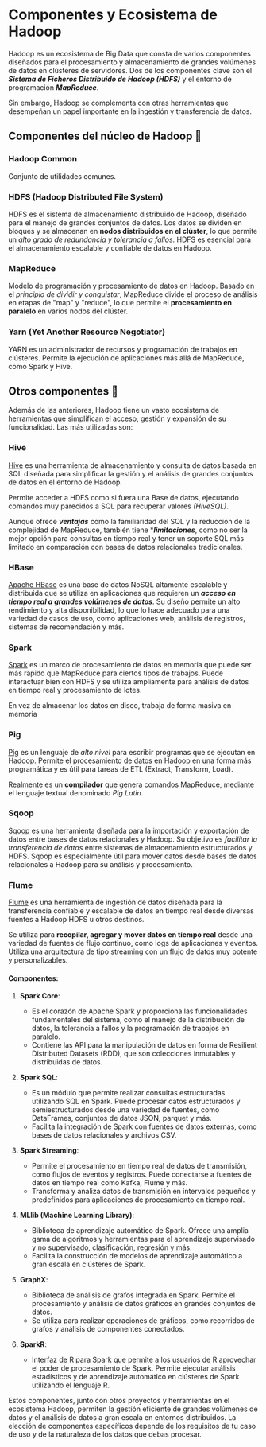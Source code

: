 # Componentes y Ecosistema de Hadoop

Hadoop es un ecosistema de Big Data que consta de varios componentes diseñados para el procesamiento y almacenamiento de grandes volúmenes de datos en clústeres de servidores. Dos de los componentes clave son el ***Sistema de Ficheros Distribuido de Hadoop (HDFS)*** y el entorno de programación ***MapReduce***.

Sin embargo, Hadoop se complementa con otras herramientas que desempeñan un papel importante en la ingestión y transferencia de datos.

## Componentes del núcleo de Hadoop 🧩

### Hadoop Common

Conjunto de utilidades comunes.

### HDFS (Hadoop Distributed File System)

HDFS es el sistema de almacenamiento distribuido de Hadoop, diseñado para el manejo de grandes conjuntos de datos. Los datos se dividen en bloques y se almacenan en **nodos distribuidos en el clúster**, lo que permite un *alto grado de redundancia y tolerancia a fallos*. HDFS es esencial para el almacenamiento escalable y confiable de datos en Hadoop.

### MapReduce

Modelo de programación y procesamiento de datos en Hadoop. Basado en el *principio de dividir y conquistar*, MapReduce divide el proceso de análisis en etapas de "map" y "reduce", lo que permite el **procesamiento en paralelo** en varios nodos del clúster.

### Yarn (Yet Another Resource Negotiator)

YARN es un administrador de recursos y programación de trabajos en clústeres. Permite la ejecución de aplicaciones más allá de MapReduce, como Spark y Hive.

## Otros componentes 🧩

Además de las anteriores, Hadoop tiene un vasto ecosistema de herramientas que simplifican el acceso, gestión y expansión de su funcionalidad. Las más utilizadas son:

### Hive

[Hive](https://hive.apache.org/index.html) es una herramienta de almacenamiento y consulta de datos basada en SQL diseñada para simplificar la gestión y el análisis de grandes conjuntos de datos en el entorno de Hadoop.

Permite acceder a HDFS como si fuera una Base de datos, ejecutando comandos muy parecidos a SQL para recuperar valores *(HiveSQL)*.

Aunque ofrece ***ventajas*** como la familiaridad del SQL y la reducción de la complejidad de MapReduce, también tiene ****limitaciones***, como no ser la mejor opción para consultas en tiempo real y tener un soporte SQL más limitado en comparación con bases de datos relacionales tradicionales.

### HBase

[Apache HBase](https://hbase.apache.org/) es una base de datos NoSQL altamente escalable y distribuida que se utiliza en aplicaciones que requieren un ***acceso en tiempo real a grandes volúmenes de datos***. Su diseño permite un alto rendimiento y alta disponibilidad, lo que lo hace adecuado para una variedad de casos de uso, como aplicaciones web, análisis de registros, sistemas de recomendación y más.

### Spark

[Spark](https://spark.apache.org/) es un marco de procesamiento de datos en memoria que puede ser más rápido que MapReduce para ciertos tipos de trabajos. Puede interactuar bien con HDFS y se utiliza ampliamente para análisis de datos en tiempo real y procesamiento de lotes.

En vez de almacenar los datos en disco, trabaja de forma masiva en memoria

### Pig

[Pig](https://pig.apache.org/) es un lenguaje de *alto nivel* para escribir programas que se ejecutan en Hadoop. Permite el procesamiento de datos en Hadoop en una forma más programática y es útil para tareas de ETL (Extract, Transform, Load).

Realmente es un **compilador** que genera comandos MapReduce, mediante el lenguaje textual denominado *Pig Latin*.

### Sqoop

[Sqoop](https://sqoop.apache.org/) es una herramienta diseñada para la importación y exportación de datos entre bases de datos relacionales y Hadoop. Su objetivo es *facilitar la transferencia de datos* entre sistemas de almacenamiento estructurados y HDFS. Sqoop es especialmente útil para mover datos desde bases de datos relacionales a Hadoop para su análisis y procesamiento.

### Flume

[Flume](https://flume.apache.org/) es una herramienta de ingestión de datos diseñada para la transferencia confiable y escalable de datos en tiempo real desde diversas fuentes a Hadoop HDFS u otros destinos. 

Se utiliza para **recopilar, agregar y mover datos en tiempo real** desde una variedad de fuentes de flujo continuo, como logs de aplicaciones y eventos. Utiliza una arquitectura de tipo streaming con un flujo de datos muy potente y personalizables.

#### Componentes:

1. **Spark Core**:
   - Es el corazón de Apache Spark y proporciona las funcionalidades fundamentales del sistema, como el manejo de la distribución de datos, la tolerancia a fallos y la programación de trabajos en paralelo.
   - Contiene las API para la manipulación de datos en forma de Resilient Distributed Datasets (RDD), que son colecciones inmutables y distribuidas de datos.

2. **Spark SQL**:
   - Es un módulo que permite realizar consultas estructuradas utilizando SQL en Spark. Puede procesar datos estructurados y semiestructurados desde una variedad de fuentes, como DataFrames, conjuntos de datos JSON, parquet y más.
   - Facilita la integración de Spark con fuentes de datos externas, como bases de datos relacionales y archivos CSV.

3. **Spark Streaming**:
   - Permite el procesamiento en tiempo real de datos de transmisión, como flujos de eventos y registros. Puede conectarse a fuentes de datos en tiempo real como Kafka, Flume y más.
   - Transforma y analiza datos de transmisión en intervalos pequeños y predefinidos para aplicaciones de procesamiento en tiempo real.

4. **MLlib (Machine Learning Library)**:
   - Biblioteca de aprendizaje automático de Spark. Ofrece una amplia gama de algoritmos y herramientas para el aprendizaje supervisado y no supervisado, clasificación, regresión y más.
   - Facilita la construcción de modelos de aprendizaje automático a gran escala en clústeres de Spark.

5. **GraphX**:
   - Biblioteca de análisis de grafos integrada en Spark. Permite el procesamiento y análisis de datos gráficos en grandes conjuntos de datos.
   - Se utiliza para realizar operaciones de gráficos, como recorridos de grafos y análisis de componentes conectados.

6. **SparkR**:
   - Interfaz de R para Spark que permite a los usuarios de R aprovechar el poder de procesamiento de Spark. Permite ejecutar análisis estadísticos y de aprendizaje automático en clústeres de Spark utilizando el lenguaje R.


Estos componentes, junto con otros proyectos y herramientas en el ecosistema Hadoop, permiten la gestión eficiente de grandes volúmenes de datos y el análisis de datos a gran escala en entornos distribuidos. La elección de componentes específicos depende de los requisitos de tu caso de uso y de la naturaleza de los datos que debas procesar.
